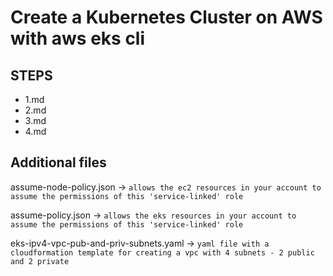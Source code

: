 # Create a Kubernetes Cluster on AWS with aws eks cli

## STEPS

- 1.md
- 2.md
- 3.md
- 4.md

## Additional files

assume-node-policy.json -> `allows the ec2 resources in your account to assume the permissions of this 'service-linked' role`

assume-policy.json -> `allows the eks resources in your account to assume the permissions of this 'service-linked' role`

eks-ipv4-vpc-pub-and-priv-subnets.yaml -> `yaml file with a cloudformation template for creating a vpc with 4 subnets - 2 public and 2 private`
